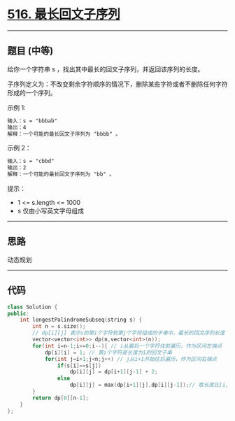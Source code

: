 # [516. 最长回文子序列](https://leetcode.cn/problems/longest-palindromic-subsequence/description/)

---

## 题目 (中等)

给你一个字符串 s ，找出其中最长的回文子序列，并返回该序列的长度。  

子序列定义为：不改变剩余字符顺序的情况下，删除某些字符或者不删除任何字符形成的一个序列。  

示例 1:  

```markdown
输入：s = "bbbab"
输出：4
解释：一个可能的最长回文子序列为 "bbbb" 。
```

示例 2：  

```markdown
输入：s = "cbbd"
输出：2
解释：一个可能的最长回文子序列为 "bb" 。
```

提示：  

- 1 <= s.length <= 1000
- s 仅由小写英文字母组成

---

## 思路

动态规划

---

## 代码

```C++
class Solution {
public:
    int longestPalindromeSubseq(string s) {
        int n = s.size();
        // dp[i][j] 表示s的第i个字符到第j个字符组成的子串中，最长的回文序列长度
        vector<vector<int>> dp(n,vector<int>(n));
        for(int i=n-1;i>=0;i--){ // i从最后一个字符往前遍历，作为区间左端点
            dp[i][i] = 1; // 第i个字符是长度为1的回文子串
            for(int j=i+1;j<n;j++) // j从i+1开始往后遍历，作为区间右端点
                if(s[i]==s[j])
                    dp[i][j] = dp[i+1][j-1] + 2;
                else
                    dp[i][j] = max(dp[i+1][j],dp[i][j-1]);// 取长度比[i,j]小1的区间的最大值
        }
        return dp[0][n-1];
    }
};
```
